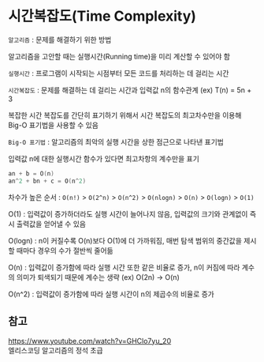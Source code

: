 # 시간복잡도(Time Complexity)

`알고리즘` : 문제를 해결하기 위한 방법

알고리즘을 고안할 때는 실행시간(Running time)을 미리 계산할 수 있어야 함

`실행시간` : 프로그램이 시작되는 시점부터 모든 코드를 처리하는 데 걸리는 시간

`시간복잡도` : 문제를 해결하는 데 걸리는 시간과 입력값 n의 함수관계 (ex) T(n) = 5n + 3

복잡한 시간 복잡도를 간단히 표기하기 위해서 시간 복잡도의 최고차수만을 이용해 Big-O 표기법을 사용할 수 있음

`Big-O 표기법` : 알고리즘의 최악의 실행 시간을 상한 점근으로 나타낸 표기법

입력값 n에 대한 실행시간 함수가 있다면 최고차항의 계수만을 표기

```C = O(1)
an + b = O(n)
an^2 + bn + c = O(n^2)
```

차수가 높은 순서 : `O(n!)` > `O(2^n)` > `O(n^2)` > `O(nlogn)` > `O(n)` > `O(logn)` > `O(1)`

O(1) : 입력값이 증가하더라도 실행 시간이 늘어나지 않음, 입력값의 크기와 관계없이 즉시 출력값을 얻어낼 수 있음

O(logn) : n이 커질수록 O(n)보다 O(1)에 더 가까워짐, 매번 탐색 범위의 중간값을 제시할 때마다 경우의 수가 절반씩 줄어듦

O(n) : 입력값이 증가함에 따라 실행 시간 또한 같은 비율로 증가, n이 커짐에 따라 계수의 의미가 퇴색되기 때문에 계수는 생략 (ex) O(2n) -> O(n)

O(n^2) : 입력값이 증가함에 따라 실행 시간이 n의 제곱수의 비율로 증가

## 참고

https://www.youtube.com/watch?v=GHClo7yu_20  
엘리스코딩 알고리즘의 정석 초급
